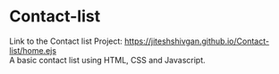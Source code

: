 # Contact-list
Link to the Contact list Project: https://jiteshshivgan.github.io/Contact-list/home.ejs
<br>
A basic contact list using HTML, CSS and Javascript.
